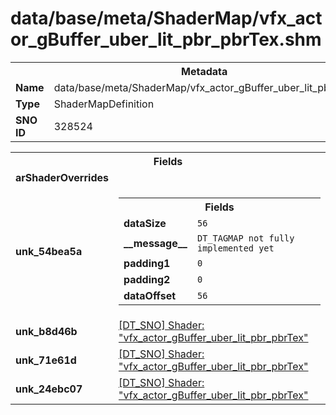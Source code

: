 <h1>data/base/meta/ShaderMap/vfx_actor_gBuffer_uber_lit_pbr_pbrTex.shm</h1><table><tr><th colspan="100%">Metadata</th></tr><tr><td><b>Name</b></td><td>data/base/meta/ShaderMap/vfx_actor_gBuffer_uber_lit_pbr_pbrTex.shm</td></tr><tr><td><b>Type</b></td><td>ShaderMapDefinition</td></tr><tr><td><b>SNO ID</b></td><td>328524</td></tr></table>

<table><tr><th colspan="100%">Fields</th></tr><tr><td><b>arShaderOverrides</b></td><td></td></tr><tr><td><b>unk_54bea5a</b></td><td><table><tr><th colspan="100%">Fields</th></tr><tr><td><b>dataSize</b></td><td><code>56</code></td></tr><tr><td><b>__message__</b></td><td><code>DT_TAGMAP not fully implemented yet</code></td></tr><tr><td><b>padding1</b></td><td><code>0</code></td></tr><tr><td><b>padding2</b></td><td><code>0</code></td></tr><tr><td><b>dataOffset</b></td><td><code>56</code></td></tr></table>

</td></tr><tr><td><b>unk_b8d46b</b></td><td><a href="..\Shader\vfx_actor_gBuffer_uber_lit_pbr_pbrTex.shd">[DT_SNO] Shader: "vfx_actor_gBuffer_uber_lit_pbr_pbrTex"</a></td></tr><tr><td><b>unk_71e61d</b></td><td><a href="..\Shader\vfx_actor_gBuffer_uber_lit_pbr_pbrTex.shd">[DT_SNO] Shader: "vfx_actor_gBuffer_uber_lit_pbr_pbrTex"</a></td></tr><tr><td><b>unk_24ebc07</b></td><td><a href="..\Shader\vfx_actor_gBuffer_uber_lit_pbr_pbrTex.shd">[DT_SNO] Shader: "vfx_actor_gBuffer_uber_lit_pbr_pbrTex"</a></td></tr></table>

